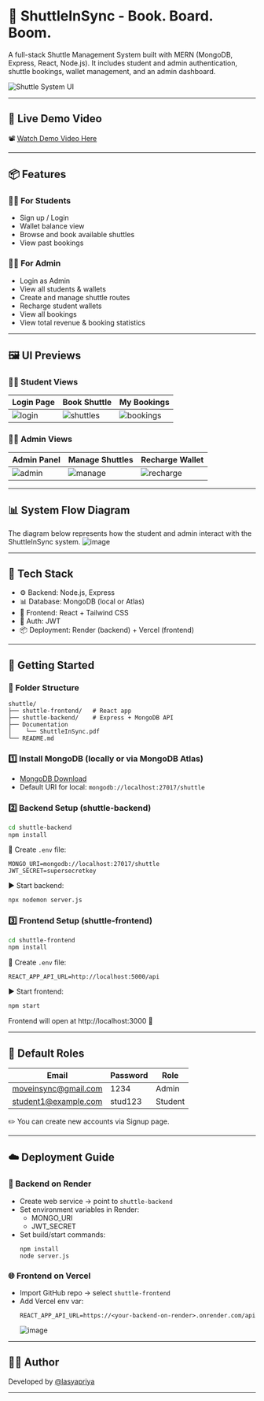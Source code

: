 # 🚀 ShuttleInSync - Book. Board. Boom.

A full-stack Shuttle Management System built with MERN (MongoDB, Express, React, Node.js). It includes student and admin authentication, shuttle bookings, wallet management, and an admin dashboard.

![Shuttle System UI](https://github.com/user-attachments/assets/707a5bf4-84f9-4b63-a658-5190179c0077)


---

## 🎥 Live Demo Video

📽️ [Watch Demo Video Here](https://drive.google.com/file/d/1chkLfB_2XthdswzYaCj7dMPgfgF4tZnd/view?usp=sharing)


---

## 📦 Features

### 👩‍🎓 For Students
- Sign up / Login
- Wallet balance view
- Browse and book available shuttles
- View past bookings

### 🧑‍💼 For Admin
- Login as Admin
- View all students & wallets
- Create and manage shuttle routes
- Recharge student wallets
- View all bookings
- View total revenue & booking statistics

---

## 🖼️ UI Previews
### 👩‍🎓 Student Views
Login Page | Book Shuttle | My Bookings |
|------------|--------------|-------------|
| ![login](https://github.com/user-attachments/assets/fa21fb62-fd51-43fc-8c62-030fb567f066) | ![shuttles](https://github.com/user-attachments/assets/b27f17d7-1c97-43dc-ab76-4cf5da3b1d4d) | ![bookings](https://github.com/user-attachments/assets/7216b4b2-f5d4-4392-b579-42ebdf0a02b1) |

### 🧑‍💼 Admin Views
| Admin Panel | Manage Shuttles | Recharge Wallet |
|-------------|------------------|------------------|
| ![admin](https://github.com/user-attachments/assets/bc5867f8-6394-4c1c-9217-2654c8b03d81) | ![manage](https://github.com/user-attachments/assets/97358b29-377d-4602-8be4-86c6f63752ec) | ![recharge](https://github.com/user-attachments/assets/64a31dee-5990-451e-b5ec-b6b270ebd824) |

---

## 📊 System Flow Diagram

The diagram below represents how the student and admin interact with the ShuttleInSync system.
![image](https://github.com/user-attachments/assets/9ef3268a-1113-4506-b1d3-eca77b734893)



---

## 🧰 Tech Stack

- ⚙️ Backend: Node.js, Express
- 📊 Database: MongoDB (local or Atlas)
- 🎨 Frontend: React + Tailwind CSS
- 🔐 Auth: JWT
- 📦 Deployment: Render (backend) + Vercel (frontend)

---

## 🚀 Getting Started

### 📁 Folder Structure
```
shuttle/
├── shuttle-frontend/   # React app
├── shuttle-backend/    # Express + MongoDB API
├── Documentation
│    └── ShuttleInSync.pdf
└── README.md
```

### 1️⃣ Install MongoDB (locally or via MongoDB Atlas)
- [MongoDB Download](https://www.mongodb.com/try/download/community)
- Default URI for local: `mongodb://localhost:27017/shuttle`

### 2️⃣ Backend Setup (shuttle-backend)

```bash
cd shuttle-backend
npm install
```

🔑 Create `.env` file:
```
MONGO_URI=mongodb://localhost:27017/shuttle
JWT_SECRET=supersecretkey
```

▶️ Start backend:
```bash
npx nodemon server.js
```

### 3️⃣ Frontend Setup (shuttle-frontend)

```bash
cd shuttle-frontend
npm install
```

🧪 Create `.env` file:
```
REACT_APP_API_URL=http://localhost:5000/api
```

▶️ Start frontend:
```bash
npm start
```

Frontend will open at http://localhost:3000 🚀

---

## 🔐 Default Roles

| Email                    | Password | Role    |
|--------------------------|----------|---------|
| moveinsync@gmail.com        | 1234 | Admin   |
| student1@example.com     | stud123  | Student |

✏️ You can create new accounts via Signup page.

---

## ☁️ Deployment Guide

### 🔧 Backend on Render
- Create web service → point to `shuttle-backend`
- Set environment variables in Render:
  - MONGO_URI
  - JWT_SECRET
- Set build/start commands:
  ```
  npm install
  node server.js
  ```

### 🌐 Frontend on Vercel
- Import GitHub repo → select `shuttle-frontend`
- Add Vercel env var:
  ```
  REACT_APP_API_URL=https://<your-backend-on-render>.onrender.com/api
  ```
  ![image](https://github.com/user-attachments/assets/a1d9ac68-160a-482d-8d2b-1efa110fc964)


---

## 👨‍💻 Author
Developed by [@lasyapriya](https://github.com/LasyaPriya27)

---
